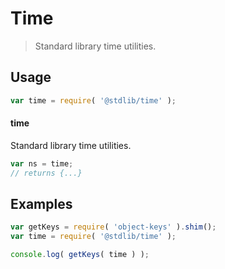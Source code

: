 # Time

> Standard library time utilities.

<section class="usage">

## Usage

```javascript
var time = require( '@stdlib/time' );
```

#### time

Standard library time utilities.

```javascript
var ns = time;
// returns {...}
```

</section>

<!-- /.usage -->

<section class="examples">

## Examples

<!-- TODO: better examples -->

```javascript
var getKeys = require( 'object-keys' ).shim();
var time = require( '@stdlib/time' );

console.log( getKeys( time ) );
```

</section>

<!-- /.examples -->

<section class="links">

</section>

<!-- /.links -->
